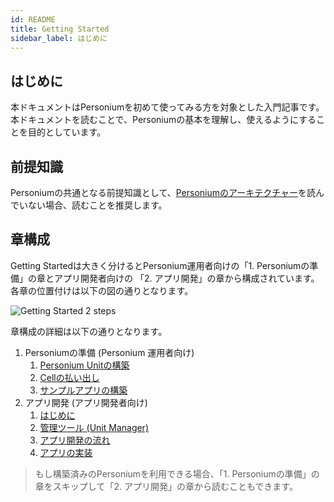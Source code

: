 ```yaml
---
id: README
title: Getting Started
sidebar_label: はじめに
---
```


## はじめに

本ドキュメントはPersoniumを初めて使ってみる方を対象とした入門記事です。本ドキュメントを読むことで、Personiumの基本を理解し、使えるようにすることを目的としています。

## 前提知識

Personiumの共通となる前提知識として、[Personiumのアーキテクチャー](../user_guide/001_Personium_Architecture.md)を読んでいない場合、読むことを推奨します。

## 章構成

Getting Startedは大きく分けるとPersonium運用者向けの「1. Personiumの準備」の章とアプリ開発者向けの 「2. アプリ開発」の章から構成されています。各章の位置付けは以下の図の通りとなります。

![Getting Started 2 steps](assets/users-for-getting-started.png)

章構成の詳細は以下の通りとなります。

1. Personiumの準備 (Personium 運用者向け)
    1. [Personium Unitの構築](./setup-unit.md)
    2. [Cellの払い出し](../unit-administrator/tutorial.md)
    3. [サンプルアプリの構築](./setup-sample-apps.md)
2. アプリ開発 (アプリ開発者向け)
    1. [はじめに](./appdev-introduction.md)
    2. [管理ツール (Unit Manager)](./appdev-management-tool.md)
    3. [アプリ開発の流れ](./appdev-process.md)
    4. [アプリの実装](./appdev-impl.md)

> もし構築済みのPersoniumを利用できる場合、「1. Personiumの準備」の章をスキップして「2. アプリ開発」の章から読むこともできます。
